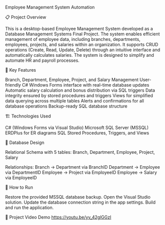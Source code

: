Employee Management System Automation

📋 Project Overview

This is a desktop-based Employee Management System developed as a Database Management Systems Final Project. The system enables efficient management of employee data, including branches, departments, employees, projects, and salaries within an organization. It supports CRUD operations (Create, Read, Update, Delete) through an intuitive interface and automatically calculates salaries. The system is designed to simplify and automate HR and payroll processes.

🚀 Key Features

Branch, Department, Employee, Project, and Salary Management
User-friendly C# Windows Forms interface with real-time database updates
Automatic salary calculation and bonus distribution via SQL triggers
Data integrity ensured by stored procedures and triggers
Views for simplified data querying across multiple tables
Alerts and confirmations for all database operations
Backup-ready SQL database structure

🏗️ Technologies Used

C# (Windows Forms via Visual Studio)
Microsoft SQL Server (MSSQL)
ERDPlus for ER diagrams
SQL Stored Procedures, Triggers, and Views

📝 Database Design

Relational Schema with 5 tables: Branch, Department, Employee, Project, Salary

Relationships:
Branch → Department via BranchID
Department → Employee via DepartmentID
Employee → Project via EmployeeID
Employee → Salary via EmployeeID

📂 How to Run

Restore the provided MSSQL database backup.
Open the Visual Studio solution.
Update the database connection string in the app settings.
Build and run the application.

🎥 Project Video Demo
https://youtu.be/yv_42glGGzI
